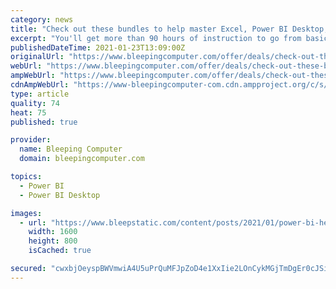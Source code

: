 ```yaml
---
category: news
title: "Check out these bundles to help master Excel, Power BI Desktop, more"
excerpt: "You'll get more than 90 hours of instruction to go from basic to advanced in Excel, Power BI, Tableau, VBA and Python. This series of 24 courses and 1,335 lessons will put you well on your way to ..."
publishedDateTime: 2021-01-23T13:09:00Z
originalUrl: "https://www.bleepingcomputer.com/offer/deals/check-out-these-bundles-to-help-master-excel-power-bi-desktop-more/"
webUrl: "https://www.bleepingcomputer.com/offer/deals/check-out-these-bundles-to-help-master-excel-power-bi-desktop-more/"
ampWebUrl: "https://www.bleepingcomputer.com/offer/deals/check-out-these-bundles-to-help-master-excel-power-bi-desktop-more/amp/"
cdnAmpWebUrl: "https://www-bleepingcomputer-com.cdn.ampproject.org/c/s/www.bleepingcomputer.com/offer/deals/check-out-these-bundles-to-help-master-excel-power-bi-desktop-more/amp/"
type: article
quality: 74
heat: 75
published: true

provider:
  name: Bleeping Computer
  domain: bleepingcomputer.com

topics:
  - Power BI
  - Power BI Desktop

images:
  - url: "https://www.bleepstatic.com/content/posts/2021/01/power-bi-header.jpg"
    width: 1600
    height: 800
    isCached: true

secured: "cwxbjOeyspBWVmwiA4U5uPrQuMFJpZoD4e1XxIie2LOnCykMGjTmDgEr0cJSiO+1h7fxM2bWwTBsrM1fQiEBIj6WNKsdzinVyYEesqhmhY5XyOPpT1hOE1JrjOozCZRd7dxDjy6ANdkcE/X+aJMttQG/zOLaiU3r6IhgkJDMDDOHcw/TQzvJD6h3pehx2gwvwjClFuFUj5lB6JAegw9ZcURetUO7QAYINrVKskN40J4nKxM4a++ro9HZPrR8V346vJHpqiZww4I5kwGpjGynKDULQSTKwQwB2c6Ah91Zq1jutwGi4EYftgUa6GnYfePFrfclJHZ/4mIqbztWKBfa7wzw04Kf9NkpiHNas3ROWZ8=;bkoxidIa2eMgj+qgP/vVuw=="
---
```


